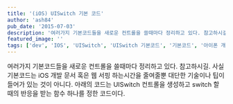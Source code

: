 ```yaml
---
title: '(iOS) UISwitch 기본 코드'
author: 'ash84'
pub_date: '2015-07-03'
description: '여러가지 기본코드들을 새로운 컨트롤을 쓸때마다 정리하고 있다. 참고하시길. 사실 기본코드는 iOS 개발 문서 혹은 웹 서핑 하는시간을 줄여줄뿐 대단한 기술이나 팁이 들어가 있는 것이 아니다. 아래의 코드는 UISwitch 컨트롤을 생성하고 switch 할 때의 반응을 받는 함수 하나를 정한 코드이다.'
featured_image: ''
tags: ['dev', 'IOS', 'UISwitch', 'UISwitch 기본코드', '기본코드', '아이폰 개발']
---
```



<span style="font-size: 11pt;"></span><span style="font-size: 11pt;">여러가지 기본코드들을 새로운 컨트롤을 쓸때마다 정리하고 있다. 참고하시길. 사실 기본코드는 iOS 개발 문서 혹은 웹 서핑 하는시간을 줄여줄뿐 대단한 기술이나 팁이 들어가 있는 것이 아니다. </span><span style="font-size: 11pt;">아래의 코드는 UISwitch 컨트롤을 생성하고 switch 할 때의 반응을 받는 함수 하나를 정한 코드이다. </span>

<script src="https://gist.github.com/4581982.js"></script>



